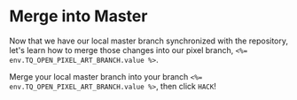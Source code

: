 # Merge into Master

Now that we have our local master branch synchronized with the repository, let's learn how to merge those changes into our pixel branch, `<%= env.TQ_OPEN_PIXEL_ART_BRANCH.value %>`.

Merge your local master branch into your branch `<%= env.TQ_OPEN_PIXEL_ART_BRANCH.value %>`, then click `HACK`!
